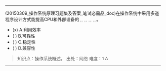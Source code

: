 ---
(20150309_操作系统原理习题集及答案_笔试必需品_doc)在操作系统中采用多道程序设计方式能提高CPU和外部设备的﹎﹎﹎﹎。
- (x) A.利用效率 
- ( ) B.可靠性 
- ( ) C.稳定性 
- ( ) D.兼容性

> 知识点：操作系统概述。
> 出处：网络
> 难度：1
> A

---